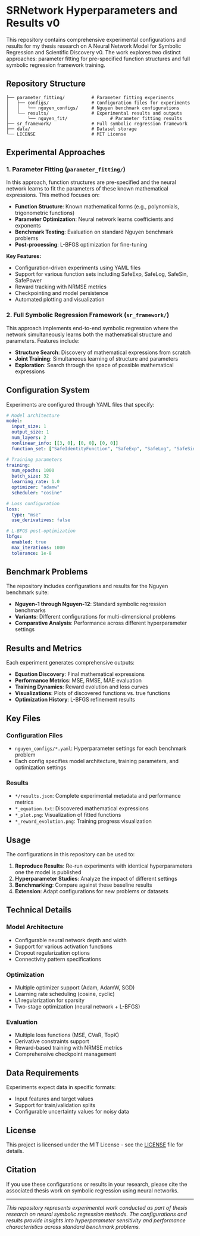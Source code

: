 # SRNetwork Hyperparameters and Results v0

This repository contains comprehensive experimental configurations and results for my thesis research on A Neural Network Model for Symbolic Regression and Scientific Discovery v0. The work explores two distinct approaches: parameter fitting for pre-specified function structures and full symbolic regression framework training.

## Repository Structure

```
├── parameter_fitting/          # Parameter fitting experiments
│   ├── configs/                # Configuration files for experiments
│   │   └── nguyen_configs/     # Nguyen benchmark configurations
│   └── results/                # Experimental results and outputs
│       └── nguyen_fit/                # Parameter fitting results
├── sr_framework/               # Full symbolic regression framework
├── data/                       # Dataset storage
└── LICENSE                     # MIT License
```

## Experimental Approaches

### 1. Parameter Fitting (`parameter_fitting/`)

In this approach, function structures are pre-specified and the neural network learns to fit the parameters of these known mathematical expressions. This method focuses on:

- **Function Structure**: Known mathematical forms (e.g., polynomials, trigonometric functions)
- **Parameter Optimization**: Neural network learns coefficients and exponents
- **Benchmark Testing**: Evaluation on standard Nguyen benchmark problems
- **Post-processing**: L-BFGS optimization for fine-tuning

**Key Features:**
- Configuration-driven experiments using YAML files
- Support for various function sets including SafeExp, SafeLog, SafeSin, SafePower
- Reward tracking with NRMSE metrics
- Checkpointing and model persistence
- Automated plotting and visualization

### 2. Full Symbolic Regression Framework (`sr_framework/`)

This approach implements end-to-end symbolic regression where the network simultaneously learns both the mathematical structure and parameters. Features include:

- **Structure Search**: Discovery of mathematical expressions from scratch
- **Joint Training**: Simultaneous learning of structure and parameters
- **Exploration**: Search through the space of possible mathematical expressions

## Configuration System

Experiments are configured through YAML files that specify:

```yaml
# Model architecture 
model:
  input_size: 1
  output_size: 1
  num_layers: 2
  nonlinear_info: [[3, 0], [0, 0], [0, 0]]
  function_set: ["SafeIdentityFunction", "SafeExp", "SafeLog", "SafeSin", "SafePower"]

# Training parameters
training:
  num_epochs: 1000
  batch_size: 32
  learning_rate: 1.0
  optimizer: "adamw"
  scheduler: "cosine"

# Loss configuration
loss:
  type: "mse"
  use_derivatives: false

# L-BFGS post-optimization
lbfgs:
  enabled: true
  max_iterations: 1000
  tolerance: 1e-8
```

## Benchmark Problems

The repository includes configurations and results for the Nguyen benchmark suite:

- **Nguyen-1 through Nguyen-12**: Standard symbolic regression benchmarks
- **Variants**: Different configurations for multi-dimensional problems
- **Comparative Analysis**: Performance across different hyperparameter settings

## Results and Metrics

Each experiment generates comprehensive outputs:

- **Equation Discovery**: Final mathematical expressions
- **Performance Metrics**: MSE, RMSE, MAE evaluation
- **Training Dynamics**: Reward evolution and loss curves
- **Visualizations**: Plots of discovered functions vs. true functions
- **Optimization History**: L-BFGS refinement results

## Key Files

### Configuration Files
- `nguyen_configs/*.yaml`: Hyperparameter settings for each benchmark problem
- Each config specifies model architecture, training parameters, and optimization settings

### Results
- `*/results.json`: Complete experimental metadata and performance metrics
- `*_equation.txt`: Discovered mathematical expressions
- `*_plot.png`: Visualization of fitted functions
- `*_reward_evolution.png`: Training progress visualization

## Usage

The configurations in this repository can be used to:

1. **Reproduce Results**: Re-run experiments with identical hyperparameters one the model is published
2. **Hyperparameter Studies**: Analyze the impact of different settings
3. **Benchmarking**: Compare against these baseline results
4. **Extension**: Adapt configurations for new problems or datasets

## Technical Details

### Model Architecture
- Configurable neural network depth and width
- Support for various activation functions
- Dropout regularization options
- Connectivity pattern specifications

### Optimization
- Multiple optimizer support (Adam, AdamW, SGD)
- Learning rate scheduling (cosine, cyclic)
- L1 regularization for sparsity
- Two-stage optimization (neural network + L-BFGS)

### Evaluation
- Multiple loss functions (MSE, CVaR, TopK)
- Derivative constraints support
- Reward-based training with NRMSE metrics
- Comprehensive checkpoint management

## Data Requirements

Experiments expect data in specific formats:
- Input features and target values
- Support for train/validation splits
- Configurable uncertainty values for noisy data

## License

This project is licensed under the MIT License - see the [LICENSE](LICENSE) file for details.

## Citation

If you use these configurations or results in your research, please cite the associated thesis work on symbolic regression using neural networks.

---

*This repository represents experimental work conducted as part of thesis research on neural symbolic regression methods. The configurations and results provide insights into hyperparameter sensitivity and performance characteristics across standard benchmark problems.*
